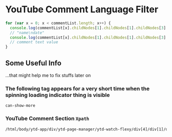 # YouTube Comment Language Filter

```javascript
for (var x = 0; x < commentList.length; x++) {
  console.log(commentList[x].childNodes[1].childNodes[1].childNodes[3].childNodes[1].innerText);
  // "name\ndate"
  console.log(commentList[x].childNodes[1].childNodes[1].childNodes[3].childNodes[3].innerText);
  // comment text value
}
```

## Some Useful Info
...that might help me to fix stuffs later on

### The following tag appears for a very short time when the spinning loading indicator thing is visible
```
can-show-more
```

### YouTube Comment Section `Xpath`
```html
/html/body/ytd-app/div/ytd-page-manager/ytd-watch-flexy/div[4]/div[1]/div/ytd-comments/ytd-item-section-renderer/div[3]
```